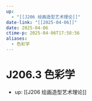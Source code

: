 ```yaml
---
up:
  - "[[J206 绘画造型艺术理论]]"
date-link: "[[2025-04-06]]"
date: 2025-04-06
ctime-p: 2025-04-06T17:58:56
aliases:
  - 色彩学
---
```


# J206.3 色彩学

- up: [[J206 绘画造型艺术理论]]
